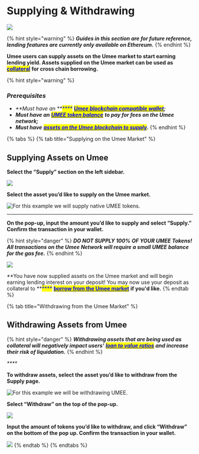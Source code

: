 # Supplying & Withdrawing

![](<../.gitbook/assets/Umee\_Banners\_for site\_1500x500\_New-5.png>)

{% hint style="warning" %}
_**Guides in this section are for future reference, lending features are currently only available on Ethereum.**_
{% endhint %}

**Umee users can supply assets on the Umee market to start earning lending yield. Assets supplied on the Umee market can be used as** [<mark style="color:blue;">**collateral**</mark>](broken-reference) **for cross chain borrowing.**

{% hint style="warning" %}
### _Prerequisites_

* _**Must have an **<mark style="color:blue;">****</mark>_ [_<mark style="color:blue;">**Umee blockchain compatible wallet**</mark>_](../)_**;**_
* _**Must have an**_ [_<mark style="color:blue;">**UMEE token balance**</mark>_](../getting-started/funding-a-wallet.md) _**to pay for fees on the Umee network;**_
* _**Must have**_ [_<mark style="color:blue;">**assets on the Umee blockchain to supply**</mark>_](transferring-tokens.md)_**.**_
{% endhint %}

{% tabs %}
{% tab title="Supplying on the Umee Market" %}
## **Supplying Assets on Umee**

**Select the “Supply” section on the left sidebar.**

![](<../.gitbook/assets/select supply section.png>)



**Select the asset you’d like to supply on the Umee market.**

![For this example we will supply native UMEE tokens.](<../.gitbook/assets/choose asset to supply.png>)

****

**On the pop-up, input the amount you’d like to supply and select “Supply.” Confirm the transaction in your wallet.**

{% hint style="danger" %}
_**DO NOT SUPPLY 100% OF YOUR UMEE Tokens! All transactions on the Umee Network will require a small UMEE balance for the gas fee.**_
{% endhint %}

![](<../.gitbook/assets/input supply amount.png>)



**You have now supplied assets on the Umee market and will begin earning lending interest on your deposit! You may now use your deposit as collateral to **<mark style="color:blue;">****</mark> [<mark style="color:blue;">**borrow from the Umee market**</mark>](broken-reference) **if you'd like.**
{% endtab %}

{% tab title="Withdrawing from the Umee Market" %}
## Withdrawing Assets from Umee

{% hint style="danger" %}
_**Withdrawing assets that are being used as collateral will negatively impact users'**_ [_<mark style="color:blue;">**loan to value ratios**</mark>_](broken-reference) _**and increase their risk of liquidation.**_
{% endhint %}

_****_

**To withdraw assets, select the asset you’d like to withdraw from the Supply page.**

![For this example we will be withdrawing UMEE.](<../.gitbook/assets/select asset to withdraw.png>)



**Select “Withdraw” on the top of the pop-up.**

![](<../.gitbook/assets/select withdraw.png>)



**Input the amount of tokens you’d like to withdraw, and click “Withdraw” on the bottom of the pop up. Confirm the transaction in your wallet.**

![](<../.gitbook/assets/input withdraw amount.png>)
{% endtab %}
{% endtabs %}
